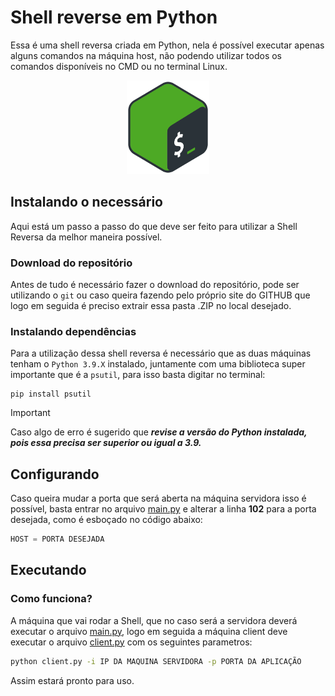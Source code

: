 # Shell reverse em Python
Essa é uma shell reversa criada em Python, nela é possível executar apenas alguns comandos na máquina host, não podendo utilizar todos os comandos disponíveis no CMD ou no terminal Linux.
<br>
<div align='center'>
  <img src='image2.png' height='150'>
</div>

## Instalando o necessário

Aqui está um passo a passo do que deve ser feito para utilizar a Shell Reversa da melhor maneira possível.

### Download do repositório

Antes de tudo é necessário fazer o download do repositório, pode ser utilizando o `git` ou caso queira fazendo pelo próprio site do GITHUB que logo em seguida é preciso extrair essa pasta .ZIP no local desejado.

### Instalando dependências

Para a utilização dessa shell reversa é necessário que as duas máquinas tenham o `Python 3.9.X` instalado, juntamente com uma biblioteca super importante que é a `psutil`, para isso basta digitar no terminal:
```
pip install psutil
```

> [!IMPORTANT]
> Caso algo de erro é sugerido que ***revise a versão do Python instalada, pois essa precisa ser superior ou igual a 3.9.***

## Configurando
Caso queira mudar a porta que será aberta na máquina servidora isso é possível, basta entrar no arquivo [main.py](./main.py) e alterar a linha **102** para a porta desejada,
como é esboçado no código abaixo:
```py
HOST = PORTA DESEJADA
```

## Executando
### Como funciona?
A máquina que vai rodar a Shell, que no caso será a servidora deverá executar o arquivo [main.py](./main.py), logo em seguida a máquina client deve executar o arquivo [client.py](./client.py) com os seguintes parametros:

```bash
python client.py -i IP DA MAQUINA SERVIDORA -p PORTA DA APLICAÇÃO
```

Assim estará pronto para uso.
